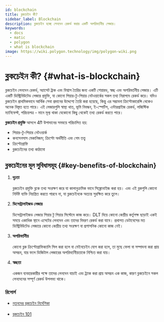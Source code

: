 ```yaml
---
id: blockchain
title: ব্লকচেইন কী?
sidebar_label: Blockchain
description: ব্লকচেইন হচ্ছে লেনদেন রেকর্ড করার একটি অপরিবর্তনীয় লেজার।
keywords:
  - docs
  - matic
  - polygon
  - what is blockchain
image: https://wiki.polygon.technology/img/polygon-wiki.png
---
```


# ব্লকচেইন কী? {#what-is-blockchain}

ব্লকচেইন লেনদেন রেকর্ড, অ্যাসেট ট্রাক এবং বিশ্বাস তৈরির জন্য একটি শেয়ারড, স্বচ্ছ এবং অপরিবর্তনীয় লেজার। এটি একটি ডিস্ট্রিবিউটেড লেজার প্রযুক্তি, যা কোনো পিয়ার-টু-পিয়ার নেটওয়ার্কের সকল তথ্য নিরাপদে রেকর্ড করে। যদিও ব্লকচেইন প্রাথমিকভাবে আর্থিক সেবা প্রদানের উদ্দেশ্যে তৈরি করা হয়েছে, কিন্তু এর সম্ভাবনা ক্রিপ্টোকারেন্সি থেকেও অনেক বিস্তৃত হতে পারে। এই লেজারগুলি স্বাস্থ্য খাত, ভূমি নিবন্ধন, ই-স্পোর্টস, এন্টারপ্রাইজ রেকর্ড, লজিস্টিক ম্যানিফেস্ট, পরিচয়পত্র - মানে মূল্য থাকা যেকোনো কিছু থেকেই তথ্য রেকর্ড করতে পারে।

**ব্লকচেইন প্রযুক্তি** আসলে 4টি উপাদানের সমন্বয়ে পরিচালিত হয়:

- পিয়ার-টু-পিয়ার নেটওয়ার্ক
- কনসেনসাস মেকানিজম; ক্রিপ্টো অর্থনীতি এবং গেম তত্ত্ব
- ক্রিপ্টোগ্রাফি
- ব্লকচেইনের তথ্য কাঠামো

## ব্লকচেইনের মূল সুবিধাসমূহ {#key-benefits-of-blockchain}

1. **দৃঢ়তা** <br></br>
ব্লকচেইন প্রযুক্তি ব্লকে তথ্য সংরক্ষণ করে যা কালানুক্রমিক ভাবে সিঙ্ক্রোনাইজ করা হয়। এবং এই ব্লকগুলি কোনো নির্দিষ্ট ব্যক্তি নিয়ন্ত্রিত করতে পারবে না, যা ব্লকচেইনকে অত্যন্ত সুরক্ষিত করে তুলে।

2. **ডিসেন্ট্রালাইজড লেজার**<br></br>
ডিসেন্ট্রালাইজড লেজার পিয়ার টু পিয়ার সিস্টেমে কাজ করে। DLT দিয়ে কোনো কেন্দ্রীয় কর্তৃপক্ষ ছাড়াই একই সময়ে একাধিক স্থানে এসেটের লেনদেন এবং তাদের বিবরণ রেকর্ড করা যাবে। প্রথাগত ডেটাবেসের মত ডিস্ট্রিবিউটেড লেজারে কোনো কেন্দ্রীয় তথ্য সংরক্ষণ বা প্রশাসনিক কোনো কাজ নেই।

3. **অপরিবর্তনীয়** <br></br>
কোনো ব্লক ক্রিপ্টোগ্রাফিক্যালি সিল করা হলে বা মেইনচেইন যোগ করা হলে, তা মুছে ফেলা বা সম্পাদনা করা প্রায় অসম্ভব, যার ফলে ডিজিটাল লেজারের অপরিবর্তনীয়তাকে নিশ্চিত করা যায়।

4. **স্বচ্ছতা** <br></br>
একজন ব্যবহারকারীর পক্ষে তাদের লেনদেন যাচাই এবং ট্র্যাক করা প্রায় অসম্ভব এক কাজ, কারণ ব্লকচেইনে সকল লেনদেনের সম্পূর্ণ রেকর্ড উপলভ্য থাকে।

### **রিসোর্স**

- [নতুনদের ব্লকচেইন নির্দেশিকা](https://medium.com/ethindia/newbie-guide-to-blockchain-programming-a64f5186a57f)<br></br>
- [ব্লকচেইন 101](https://www.coindesk.com/learn/blockchain-101/what-is-blockchain-technology)

